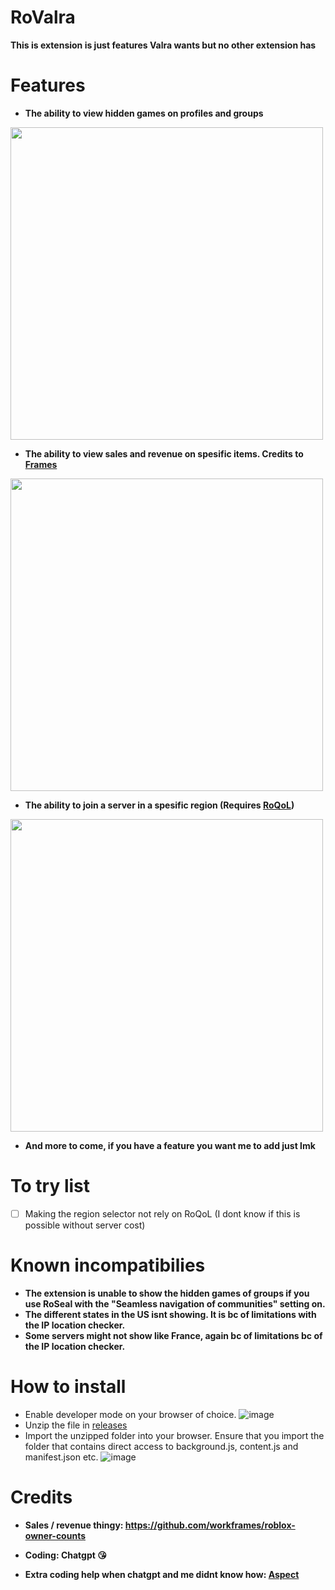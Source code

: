 # RoValra
**This is extension is just features Valra wants but no other extension has**

# Features
- **The ability to view hidden games on profiles and groups**
  
<img src="https://github.com/user-attachments/assets/33f304cd-fbc2-4994-9f79-8ae5e6f238ec" width="500">

- **The ability to view sales and revenue on spesific items. Credits to [Frames](https://github.com/workframes/roblox-owner-counts)**

<img src="https://github.com/user-attachments/assets/4b919c15-a7d2-4e91-9e17-2813b1d97407" width="500">

- **The ability to join a server in a spesific region (Requires [RoQoL](https://chromewebstore.google.com/detail/roqol-improve-your-roblox/ohffojhdniagefegnmjfpfidnjofekpj))**

<img src="https://github.com/user-attachments/assets/f694b069-fe00-43a7-9f46-115f383c40d5" width="500">

- **And more to come, if you have a feature you want me to add just lmk**

# To try list
- [ ] Making the region selector not rely on RoQoL (I dont know if this is possible without server cost)

# Known incompatibilies
- **The extension is unable to show the hidden games of groups if you use RoSeal with the "Seamless navigation of communities" setting on.**
- **The different states in the US isnt showing. It is bc of limitations with the IP location checker.**
- **Some servers might not show like France, again bc of limitations bc of the IP location checker.**


# How to install
- Enable developer mode on your browser of choice.
![image](https://github.com/user-attachments/assets/301ab762-7b3b-4f5f-9eb0-9e7699212546)
- Unzip the file in [releases](https://github.com/NotValra/Hidden-Games/releases/tag/Release)
- Import the unzipped folder into your browser. Ensure that you import the folder that contains direct access to background.js, content.js and manifest.json etc.
![image](https://github.com/user-attachments/assets/2b238201-c297-4106-a5ad-6db4c9259dc6)

# Credits
- **Sales / revenue thingy: https://github.com/workframes/roblox-owner-counts**

- **Coding: Chatgpt 😘**

- **Extra coding help when chatgpt and me didnt know how: [Aspect](https://github.com/Aspectise)**
